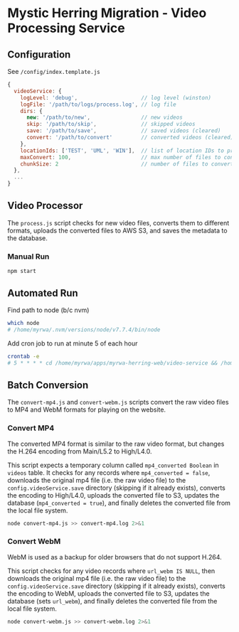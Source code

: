 Mystic Herring Migration - Video Processing Service
===================================================

## Configuration

See `/config/index.template.js`

```js
{
  videoService: {
    logLevel: 'debug',                    // log level (winston)
    logFile: '/path/to/logs/process.log', // log file
    dirs: {
      new: '/path/to/new',                // new videos
      skip: '/path/to/skip',              // skipped videos
      save: '/path/to/save',              // saved videos (cleared)
      convert: '/path/to/convert'         // converted videos (cleared)
    },
    locationIds: ['TEST', 'UML', 'WIN'],  // list of location IDs to process
    maxConvert: 100,                      // max number of files to convert at once
    chunkSize: 2                          // number of files to convert in parallel (<= # cores)
  },
  ...
}
```

## Video Processor

The `process.js` script checks for new video files, converts them to different formats, uploads the converted files to AWS S3, and saves the metadata to the database.

### Manual Run

```
npm start
```

## Automated Run

Find path to node (b/c nvm)

```bash
which node
# /home/myrwa/.nvm/versions/node/v7.7.4/bin/node
```

Add cron job to run at minute 5 of each hour

```bash
crontab -e
# 5 * * * * cd /home/myrwa/apps/myrwa-herring-web/video-service && /home/myrwa/.nvm/versions/node/v7.7.4/bin/node process.js > /dev/null 2>&1
```

## Batch Conversion

The `convert-mp4.js` and `convert-webm.js` scripts convert the raw video files to MP4 and WebM formats for playing on the website.

### Convert MP4

The converted MP4 format is similar to the raw video format, but changes the H.264 encoding from Main/L5.2 to High/L4.0.

This script expects a temporary column called `mp4_converted Boolean` in `videos` table. It checks for any records where `mp4_converted = false`, downloads the original mp4 file (i.e. the raw video file) to the `config.videoService.save` directory (skipping if it already exists), converts the encoding to High/L4.0, uploads the converted file to S3, updates the database (`mp4_converted = true`), and finally deletes the converted file from the local file system.

```bash
node convert-mp4.js >> convert-mp4.log 2>&1
```

### Convert WebM

WebM is used as a backup for older browsers that do not support H.264.

This script checks for any video records where `url_webm IS NULL`, then downloads the original mp4 file (i.e. the raw video file) to the `config.videoService.save` directory (skipping if it already exists), converts the encoding to WebM, uploads the converted file to S3, updates the database (sets `url_webm`), and finally deletes the converted file from the local file system.

```bash
node convert-webm.js >> convert-webm.log 2>&1
```
